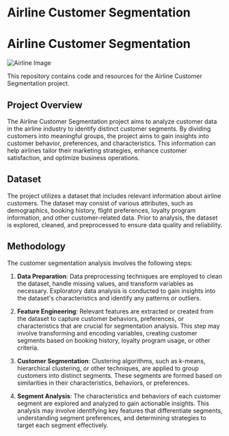 # Airline Customer Segmentation
# Airline Customer Segmentation

![Airline Image](airline_image.jpg)

This repository contains code and resources for the Airline Customer Segmentation project.

## Project Overview

The Airline Customer Segmentation project aims to analyze customer data in the airline industry to identify distinct customer segments. By dividing customers into meaningful groups, the project aims to gain insights into customer behavior, preferences, and characteristics. This information can help airlines tailor their marketing strategies, enhance customer satisfaction, and optimize business operations.

## Dataset

The project utilizes a dataset that includes relevant information about airline customers. The dataset may consist of various attributes, such as demographics, booking history, flight preferences, loyalty program information, and other customer-related data. Prior to analysis, the dataset is explored, cleaned, and preprocessed to ensure data quality and reliability.

## Methodology

The customer segmentation analysis involves the following steps:

1. **Data Preparation**: Data preprocessing techniques are employed to clean the dataset, handle missing values, and transform variables as necessary. Exploratory data analysis is conducted to gain insights into the dataset's characteristics and identify any patterns or outliers.

2. **Feature Engineering**: Relevant features are extracted or created from the dataset to capture customer behaviors, preferences, or characteristics that are crucial for segmentation analysis. This step may involve transforming and encoding variables, creating customer segments based on booking history, loyalty program usage, or other criteria.

3. **Customer Segmentation**: Clustering algorithms, such as k-means, hierarchical clustering, or other techniques, are applied to group customers into distinct segments. These segments are formed based on similarities in their characteristics, behaviors, or preferences.

4. **Segment Analysis**: The characteristics and behaviors of each customer segment are explored and analyzed to gain actionable insights. This analysis may involve identifying key features that differentiate segments, understanding segment preferences, and determining strategies to target each segment effectively.
